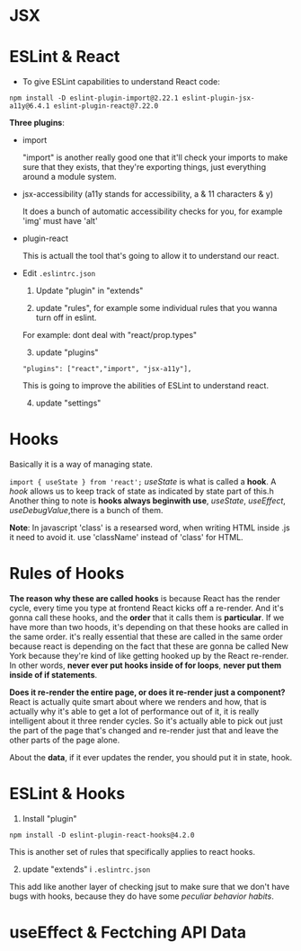 # JSX

# ESLint & React

- To give ESLint capabilities to understand React code:

`npm install -D eslint-plugin-import@2.22.1 eslint-plugin-jsx-a11y@6.4.1 eslint-plugin-react@7.22.0`

**Three plugins**:

- import

  "import" is another really good one that it'll check your imports to make sure that they exists, that they're exporting things, just everything around a module system.

- jsx-accessibility (a11y stands for accessibility, a & 11 characters & y)

  It does a bunch of automatic accessibility checks for you, for example 'img' must have 'alt'

- plugin-react

  This is actuall the tool that's going to allow it to understand our react.

* Edit `.eslintrc.json`

  1. Update "plugin" in "extends"

  2. update "rules", for example some individual rules that you wanna turn off in eslint.

  For example: dont deal with "react/prop.types"

  3. update "plugins"

  `"plugins": ["react","import", "jsx-a11y"],`

  This is going to improve the abilities of ESLint to understand react.

  4. update "settings"

# Hooks

Basically it is a way of managing state.

`import { useState } from 'react';` _useState_ is what is called a **hook**. A _hook_ allows us to keep track of state as indicated by state part of this.h
Another thing to note is **hooks always beginwith use**, _useState_, _useEffect_, _useDebugValue_,there is a bunch of them.

**Note**: In javascript 'class' is a researsed word, when writing HTML inside .js it need to avoid it.
use 'className' instead of 'class' for HTML.

# Rules of Hooks

**The reason why these are called hooks** is because React has the render cycle, every time you type at frontend React kicks off a re-render. And it's gonna call these hooks, and the **order** that it calls them is **particular**. If we have more than two hoods, it's depending on that these hooks are called in the same order. it's really essential that these are called in the same order because react is depending on the fact that these are gonna be called New York because they're kind of like getting hooked up by the React re-render. In other words, **never ever put hooks inside of for loops**, **never put them inside of if statements**.

**Does it re-render the entire page, or does it re-render just a component?** React is actually quite smart about where we renders and how, that is actually why it's able to get a lot of performance out of it, it is really intelligent about it three render cycles. So it's actually able to pick out just the part of the page that's changed and re-render just that and leave the other parts of the page alone.

About the **data**, if it ever updates the render, you should put it in state, hook.

# ESLint & Hooks

1. Install "plugin"

`npm install -D eslint-plugin-react-hooks@4.2.0`

This is another set of rules that specifically applies to react hooks.

2. update "extends" i `.eslintrc.json`

This add like another layer of checking jsut to make sure that we don't have bugs with hooks, because they do have some _peculiar behavior habits_.

# useEffect & Fectching API Data

